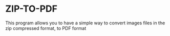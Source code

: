 # ZIP-TO-PDF
This program allows you to have a simple way to convert images files in the zip compressed format, to PDF format 
